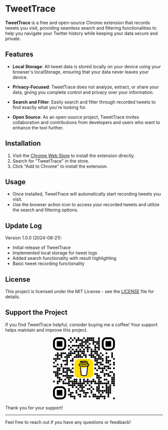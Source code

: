 # TweetTrace  

**TweetTrace** is a free and open-source Chrome extension that records tweets you visit, providing seamless search and filtering functionalities to help you navigate your Twitter history while keeping your data secure and private.  

## Features  

- **Local Storage**: All tweet data is stored locally on your device using your browser's localStorage, ensuring that your data never leaves your device.  
  
- **Privacy-Focused**: TweetTrace does not analyze, extract, or share your data, giving you complete control and privacy over your information.  

- **Search and Filter**: Easily search and filter through recorded tweets to find exactly what you're looking for.  

- **Open Source**: As an open-source project, TweetTrace invites collaboration and contributions from developers and users who want to enhance the tool further.  

## Installation  

1. Visit the [Chrome Web Store](https://chrome.google.com/webstore) to install the extension directly.  
2. Search for "TweetTrace" in the store.  
3. Click "Add to Chrome" to install the extension.  

## Usage  

- Once installed, TweetTrace will automatically start recording tweets you visit.  
- Use the browser action icon to access your recorded tweets and utilize the search and filtering options.  

## Update Log  

Version 1.0.0 (2024-08-21):  
- Initial release of TweetTrace  
- Implemented local storage for tweet logs  
- Added search functionality with result highlighting  
- Basic tweet recording functionality  

## License  

This project is licensed under the MIT License - see the [LICENSE](LICENSE) file for details.  

## Support the Project  

If you find TweetTrace helpful, consider buying me a coffee! Your support helps maintain and improve this project.  

<p align="center">  
  <img src="images/bmc_qr.png" alt="Buy Me a Coffee QR Code" width="200"/>  
</p>  

Thank you for your support!  

---  

Feel free to reach out if you have any questions or feedback!